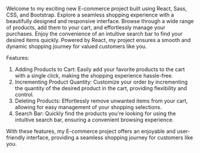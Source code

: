 Welcome to my exciting new E-commerce project built using React, Sass, CSS, and Bootstrap. Explore a seamless shopping experience with a beautifully designed and responsive interface. Browse through a wide range of products, add them to your cart, and effortlessly manage your purchases. Enjoy the convenience of an intuitive search bar to find your desired items quickly. Powered by React, my project ensures a smooth and dynamic shopping journey for valued customers like you.

Features:

1. Adding Products to Cart: Easily add your favorite products to the cart with a single click, making the shopping experience hassle-free.
2. Incrementing Product Quantity: Customize your order by incrementing the quantity of the desired product in the cart, providing flexibility and control.
3. Deleting Products: Effortlessly remove unwanted items from your cart, allowing for easy management of your shopping selections.
4. Search Bar: Quickly find the products you're looking for using the intuitive search bar, ensuring a convenient browsing experience.

With these features, my E-commerce project offers an enjoyable and user-friendly interface, providing a seamless shopping journey for customers like you.

